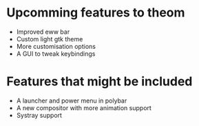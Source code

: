 # Upcomming features to theom

- Improved eww bar
- Custom light gtk theme
- More customisation options
- A GUI to tweak keybindings

# Features that might be included

- A launcher and power menu in polybar
- A new compositor with more animation support
- Systray support
